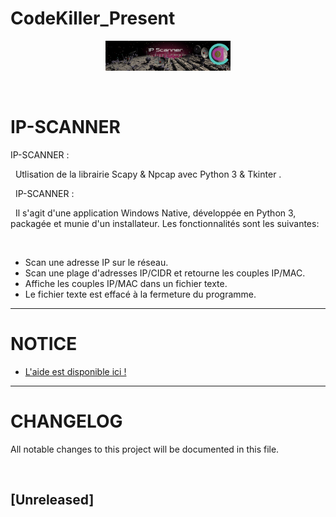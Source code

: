 # CodeKiller_Present
<p align="center">
<img src="media/Ip_Scanner.png" width=200>
</p>


&nbsp;
# IP-SCANNER

IP-SCANNER :


&nbsp;
Utlisation de la librairie Scapy & Npcap avec Python 3 & Tkinter .


&nbsp;
IP-SCANNER :


&nbsp;
Il s'agit d'une application Windows Native, développée en Python 3, packagée et munie d'un installateur. Les fonctionnalités sont les suivantes:

&nbsp;

* Scan une adresse IP sur le réseau.
* Scan une plage d'adresses IP/CIDR et retourne les couples IP/MAC.
* Affiche les couples IP/MAC dans un fichier texte.
* Le fichier texte est effacé à la fermeture du programme.

---

# NOTICE

* [L'aide est disponible ici !](/doc/Notice_IP_Scanner.mht)

---

# CHANGELOG
All notable changes to this project will be documented in this file.


&nbsp;
## [Unreleased]

